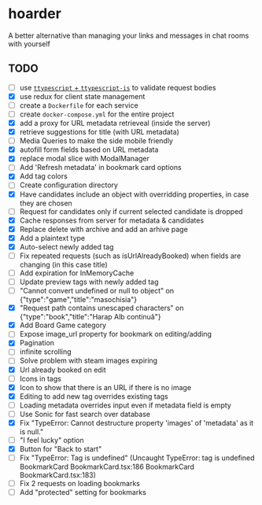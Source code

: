 # hoarder
A better alternative than managing your links and messages in chat rooms with yourself

## TODO

- [ ] use [`ttypescript` + `ttypescript-is`](https://stackoverflow.com/a/60824562) to validate request bodies
- [x] use redux for client state management
- [ ] create a `Dockerfile` for each service
- [ ] create `docker-compose.yml` for the entire project
- [x] add a proxy for URL metadata retrieveal (inside the server)
- [x] retrieve suggestions for title (with URL metadata)
- [ ] Media Queries to make the side mobile friendly
- [x] autofill form fields based on URL metadata
- [x] replace modal slice with ModalManager
- [ ] Add 'Refresh metadata' in bookmark card options
- [x] Add tag colors
- [ ] Create configuration directory
- [x] Have candidates include an object with overridding properties, in case they are chosen
- [ ] Request for candidates only if current selected candidate is dropped
- [x] Cache responses from server for metadata & candidates
- [x] Replace delete with archive and add an arhive page
- [x] Add a plaintext type
- [x] Auto-select newly added tag
- [ ] Fix repeated requests (such as isUrlAlreadyBooked) when fields are changing (in this case title)
- [ ] Add expiration for InMemoryCache
- [ ] Update preview tags with newly added tag
- [ ] "Cannot convert undefined or null to object" on {"type":"game","title":"masochisia"}
- [x] "Request path contains unescaped characters" on {"type":"book","title":"Harap Alb continuă"}
- [x] Add Board Game category
- [ ] Expose image_url property for bookmark on editing/adding
- [x] Pagination
- [ ] infinite scrolling
- [ ] Solve problem with steam images expiring
- [x] Url already booked on edit
- [ ] Icons in tags
- [x] Icon to show that there is an URL if there is no image
- [x] Editing to add new tag overrides existing tags
- [ ] Loading metadata overrides input even if metadata field is empty
- [ ] Use Sonic for fast search over database
- [x] Fix "TypeError: Cannot destructure property 'images' of 'metadata' as it is null."
- [ ] "I feel lucky" option
- [x] Button for "Back to start"
- [ ] Fix "TypeError: Tag is undefined" (Uncaught TypeError: tag is undefined
    BookmarkCard BookmarkCard.tsx:186
    BookmarkCard BookmarkCard.tsx:183)
- [ ] Fix 2 requests on loading bookmarks
- [ ] Add "protected" setting for bookmarks 